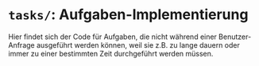 # `tasks/`: Aufgaben-Implementierung

Hier findet sich der Code für Aufgaben, die nicht während einer
Benutzer-Anfrage ausgeführt werden können, weil sie z.B. zu lange dauern oder
immer zu einer bestimmten Zeit durchgeführt werden müssen.
